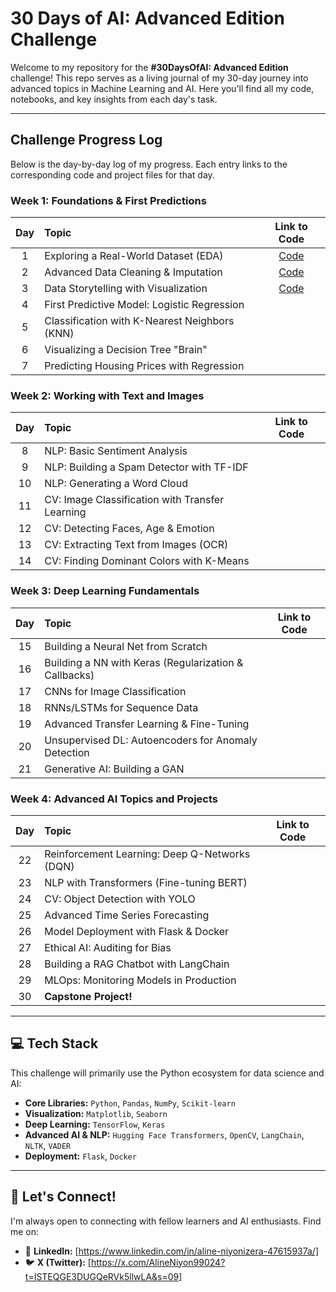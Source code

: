 # 30 Days of AI: Advanced Edition Challenge

Welcome to my repository for the **#30DaysOfAI: Advanced Edition** challenge! This repo serves as a living journal of my 30-day journey into advanced topics in Machine Learning and AI. Here you'll find all my code, notebooks, and key insights from each day's task.

---

##  Challenge Progress Log

Below is the day-by-day log of my progress. Each entry links to the corresponding code and project files for that day.
### Week 1: Foundations & First Predictions

| Day | Topic | Link to Code |
|:---:|:---|:---:|
| 1 | Exploring a Real-World Dataset (EDA) | [Code](Day1.py) |
| 2 | Advanced Data Cleaning & Imputation | [Code](Day2.py) |
| 3 | Data Storytelling with Visualization | [Code](Day3.py) |
| 4 | First Predictive Model: Logistic Regression | |
| 5 | Classification with K-Nearest Neighbors (KNN) | |
| 6 | Visualizing a Decision Tree "Brain" | |
| 7 | Predicting Housing Prices with Regression | |

### Week 2: Working with Text and Images

| Day | Topic | Link to Code |
|:---:|:---|:---:|
| 8 | NLP: Basic Sentiment Analysis | |
| 9 | NLP: Building a Spam Detector with TF-IDF | |
| 10 | NLP: Generating a Word Cloud | |
| 11 | CV: Image Classification with Transfer Learning | |
| 12 | CV: Detecting Faces, Age & Emotion | |
| 13 | CV: Extracting Text from Images (OCR) | |
| 14 | CV: Finding Dominant Colors with K-Means | |

### Week 3: Deep Learning Fundamentals

| Day | Topic | Link to Code |
|:---:|:---|:---:|
| 15 | Building a Neural Net from Scratch | |
| 16 | Building a NN with Keras (Regularization & Callbacks) | |
| 17 | CNNs for Image Classification | |
| 18 | RNNs/LSTMs for Sequence Data | |
| 19 | Advanced Transfer Learning & Fine-Tuning | |
| 20 | Unsupervised DL: Autoencoders for Anomaly Detection | |
| 21 | Generative AI: Building a GAN | |

### Week 4: Advanced AI Topics and Projects

| Day | Topic | Link to Code |
|:---:|:---|:---:|
| 22 | Reinforcement Learning: Deep Q-Networks (DQN) | |
| 23 | NLP with Transformers (Fine-tuning BERT) | |
| 24 | CV: Object Detection with YOLO | |
| 25 | Advanced Time Series Forecasting | |
| 26 | Model Deployment with Flask & Docker | |
| 27 | Ethical AI: Auditing for Bias | |
| 28 | Building a RAG Chatbot with LangChain | |
| 29 | MLOps: Monitoring Models in Production | |
| 30 | **Capstone Project!** | |


---

## 💻 Tech Stack

This challenge will primarily use the Python ecosystem for data science and AI:

- **Core Libraries:** `Python`, `Pandas`, `NumPy`, `Scikit-learn`
- **Visualization:** `Matplotlib`, `Seaborn`
- **Deep Learning:** `TensorFlow`, `Keras`
- **Advanced AI & NLP:** `Hugging Face Transformers`, `OpenCV`, `LangChain`, `NLTK`, `VADER`
- **Deployment:** `Flask`, `Docker`

---

## 🔗 Let's Connect!

I'm always open to connecting with fellow learners and AI enthusiasts. Find me on:

- 💼 **LinkedIn:** [https://www.linkedin.com/in/aline-niyonizera-47615937a/]
- 🐦 **X (Twitter):** [https://x.com/AlineNiyon99024?t=ISTEQGE3DUGQeRVk5llwLA&s=09]
